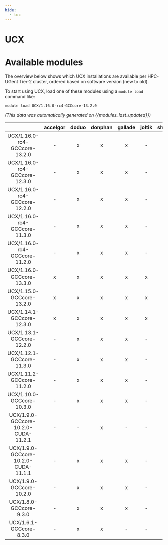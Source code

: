 ```yaml
---
hide:
  - toc
---
```


UCX
===

# Available modules


The overview below shows which UCX installations are available per HPC-UGent Tier-2 cluster, ordered based on software version (new to old).

To start using UCX, load one of these modules using a `module load` command like:

```shell
module load UCX/1.16.0-rc4-GCCcore-13.2.0
```

*(This data was automatically generated on {{modules_last_updated}})*  

| |accelgor|doduo|donphan|gallade|joltik|shinx|skitty|
| :---: | :---: | :---: | :---: | :---: | :---: | :---: | :---: |
|UCX/1.16.0-rc4-GCCcore-13.2.0|-|x|x|x|-|-|x|
|UCX/1.16.0-rc4-GCCcore-12.3.0|-|x|x|x|-|-|x|
|UCX/1.16.0-rc4-GCCcore-12.2.0|-|x|x|x|-|x|-|
|UCX/1.16.0-rc4-GCCcore-11.3.0|-|x|x|x|-|x|-|
|UCX/1.16.0-rc4-GCCcore-11.2.0|-|x|x|x|-|-|-|
|UCX/1.16.0-GCCcore-13.3.0|x|x|x|x|x|x|x|
|UCX/1.15.0-GCCcore-13.2.0|x|x|x|x|x|x|x|
|UCX/1.14.1-GCCcore-12.3.0|x|x|x|x|x|x|x|
|UCX/1.13.1-GCCcore-12.2.0|-|x|x|x|-|x|-|
|UCX/1.12.1-GCCcore-11.3.0|-|x|x|x|-|x|-|
|UCX/1.11.2-GCCcore-11.2.0|-|x|x|x|-|-|-|
|UCX/1.10.0-GCCcore-10.3.0|-|x|x|x|-|-|-|
|UCX/1.9.0-GCCcore-10.2.0-CUDA-11.2.1|-|-|x|-|-|-|-|
|UCX/1.9.0-GCCcore-10.2.0-CUDA-11.1.1|-|x|x|x|-|-|-|
|UCX/1.9.0-GCCcore-10.2.0|-|x|x|x|-|-|-|
|UCX/1.8.0-GCCcore-9.3.0|-|x|x|x|-|-|-|
|UCX/1.6.1-GCCcore-8.3.0|-|x|x|-|-|-|-|
